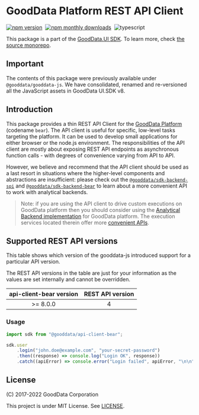 # GoodData Platform REST API Client

[![npm version](https://img.shields.io/npm/v/@gooddata/api-client-bear)](https://www.npmjs.com/@gooddata/api-client-bear)&nbsp;
[![npm monthly downloads](https://img.shields.io/npm/dm/@gooddata/api-client-bear)](https://npmcharts.com/compare/@gooddata/api-client-bear?minimal=true)&nbsp;
![typescript](https://img.shields.io/badge/typescript-first-blue?logo=typescript)

This package is a part of the [GoodData.UI SDK](https://sdk.gooddata.com/gooddata-ui/docs/about_gooddataui.html).
To learn more, check [the source monorepo](https://github.com/gooddata/gooddata-ui-sdk).

## Important

The contents of this package were previously available under `@gooddata/gooddata-js`. We have consolidated, renamed
and re-versioned all the JavaScript assets in GoodData UI.SDK v8.

## Introduction

This package provides a thin REST API Client for the [GoodData Platform](https://sdk.gooddata.com/gooddata-ui/docs/platform_intro.html) (codename `bear`). The API client is useful for specific,
low-level tasks targeting the platform. It can be used to develop small applications for either browser or the node.js
environment. The responsibilities of the API client are mostly about exposing REST API endpoints as asynchronous
function calls - with degrees of convenience varying from API to API.

However, we believe and recommend that the API client should be used as a last resort in situations where the higher-level
components and abstractions are insufficient: please check out the [`@gooddata/sdk-backend-spi`](https://www.npmjs.com/package/@gooddata/sdk-backend-spi) and
[`@gooddata/sdk-backend-bear`](https://www.npmjs.com/package/@gooddata/sdk-backend-bear) to learn about a more convenient API to work with analytical backends.

> Note: if you are using the API client to drive custom executions on GoodData platform then you should consider
> using the [Analytical Backend implementation](https://www.npmjs.com/package/@gooddata/sdk-backend-bear) for GoodData platform. The execution services
> located therein offer more [convenient APIs](https://sdk.gooddata.com/gooddata-ui/docs/custom_execution.html).

## Supported REST API versions

This table shows which version of the gooddata-js introduced support for a particular API version.

The REST API versions in the table are just for your information as the values are set internally and cannot be overridden.

| api-client-bear version | REST API version |
| :---------------------: | :--------------: |
|        \>= 8.0.0        |        4         |

### Usage

```js
import sdk from "@gooddata/api-client-bear";

sdk.user
    .login("john.doe@example.com", "your-secret-password")
    .then((response) => console.log("Login OK", response))
    .catch((apiError) => console.error("Login failed", apiError, "\n\n", apiError.responseBody));
```

## License

(C) 2017-2022 GoodData Corporation

This project is under MIT License. See [LICENSE](https://github.com/gooddata/gooddata-ui-sdk/blob/master/libs/api-client-bear/LICENSE).

